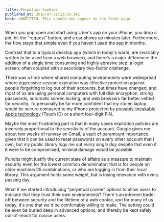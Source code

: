 ```yaml
---
title: Perpetual Cookies
published_at: 2016-07-31T23:36:34Z
hook: UNWRITTEN. This should not appear on the front page.
---
```


When you pop open and start using Uber's app on your iPhone, you drop a pin,
hit the "request" button, and a car shows up minutes later. Furthermore, the
flow stays that simple even if you haven't used the app in months.

Contrast that to a typical desktop app (which in today's world, are invariably
written to be used from a web browser), and there's a major difference: the
addition of a single time consuming and highly abrasive step: a login screen;
often coupled with a secondary two-factor challenge.

There was a time where shared computing environments were widespread where
aggressive session expiration was effective protection against people
forgetting to log out of their accounts, but times have changed, and most of us
are using personal computers with full disk encryption, strong passwords,
automatic screen locking, and web browsers far better vetted for security. I'd
personally be far more confident that my stolen laptop would be secure compared
to my iPhone protected by [provably-breakable Apple technology][ccc] (Touch ID)
or a short four-digit PIN.

Maybe the most frustrating part is that in many cases expiration policies are
inversely proportional to the sensitivity of the account. Google gives me about
two weeks of runway on Gmail, a vault of paramount importance given that it can
be used to reset passwords on every other account that I own, but my public
library logs me out _every single day_ despite that even if it were to be
compromised, minimal damage would be possible.

Pundits might justify the current state of affairs as a measure to maintain
security even for the lowest common denominator; that is for people on older
machine/OS combinations, or who are logging in from their local library. This
argument holds some weight, but is losing relevance with every passing day.

What if we started introducing "perpetual cookie" options to allow users to
indicate that they trust their own environments? There's an inherent trade-off
between security and the lifetime of a web cookie, and for many of us today,
it's one that we'd be comfortably willing to make. The setting could be even be
buried deep in advanced options, and thereby be kept safely out-of-reach for
novice users.

[ccc]: https://www.ccc.de/en/updates/2013/ccc-breaks-apple-touchid
